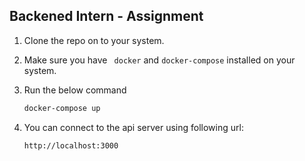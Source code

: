 ## Backened Intern - Assignment

1. Clone the repo on to your system.

2. Make sure you have ` docker` and `docker-compose` installed on your system.

3. Run the below command
   ```bash
   docker-compose up
   ```
4. You can connect to the api server using following url:
   ```bash
   http://localhost:3000
   ```
